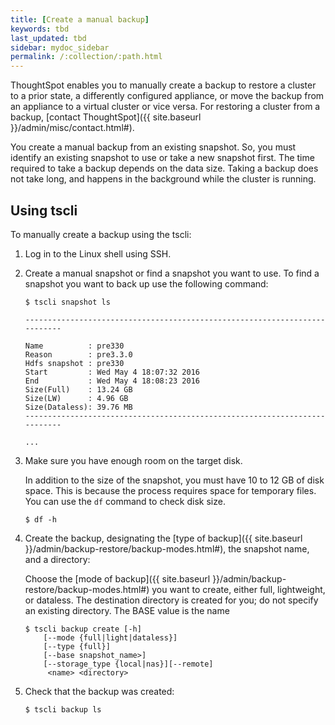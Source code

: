 ```yaml
---
title: [Create a manual backup]
keywords: tbd
last_updated: tbd
sidebar: mydoc_sidebar
permalink: /:collection/:path.html
---
```

ThoughtSpot enables you to manually create a backup to restore a cluster to a prior state, a differently configured appliance, or move the backup from an appliance to a virtual cluster or vice versa. For restoring a cluster from a backup, [contact ThoughtSpot]({{ site.baseurl }}/admin/misc/contact.html#).

You create a manual backup from an existing snapshot. So, you must identify an existing snapshot to use or take a new snapshot first. The time required to take a backup depends on the data size. Taking a backup does not take long, and happens in the background while the cluster is running.

<!--
## Using Management Console

{% include note.html content="The Management Console is now available in beta for customers with ThoughtSpot 5.3 or later. Please contact ThoughtSpot Support, if you want to try it." %}

To manually create a backup using the admin UI:
1. Log into ThoughtSpot from a browser.
2. Click the **Admin** menu on the top navigation bar.

   ![]({{ site.baseurl }}/images/admin.png)

   This opens the ThoughtSpot Management Console.
3. Click **Settings** menu on the top navigation bar.

   ![]({{ site.baseurl }}/images/settings.png)

4. In the Settings panel, click **Backup** and then  **Configure** option.

   ![]({{ site.baseurl }}/images/backup.png)  


5. Enter the backup configuration details:

   ![]({{ site.baseurl }}/images/backup-create.png)

   <table>
   <colgroup>
   <col width="20%" />
   <col width="80%" />
   </colgroup>
   <tr>
   <th>Field</th>
   <th>Description</th>
   </tr>
   <tr>
   <th>Location</th>
   <td>Specify the backup location.</td>
   </tr>
   <tr>
   <th>Mode</th>
   <td>Select the backup mode. Allowed type are <code>full</code>, <code>light weight</code> or <code>dataless</code>.</td>
   </tr>
   <tr>
   <th>NAS Path</th>
   <td>If you choose NAS, select the NAS path or configure a new NAS mount.</td>
   </tr>
   <tr>
   <th>Directory Name</th>
   <td>Specify the location on the disk to place the backup.</td>
   </tr>
   <tr>
   <th>Choose Snapshot</th>
   <td>Select an existing snapshot. If unavailable, create a manual snapshot for the backup.</td>
   </tr>
   </table>

6. Click **Save** to configure the backup.

You can see the newly created backup file in the backup dashboard.
-->
## Using tscli
To manually create a backup using the tscli:
1. Log in to the Linux shell using SSH.
2. Create a manual snapshot or find a snapshot you want to use.
   To find a snapshot you want to back up use the following command:

    ```
    $ tscli snapshot ls

    ---------------------------------------------------------------------------

    Name          : pre330
    Reason        : pre3.3.0
    Hdfs snapshot : pre330
    Start         : Wed May 4 18:07:32 2016
    End           : Wed May 4 18:08:23 2016
    Size(Full)    : 13.24 GB
    Size(LW)      : 4.96 GB
    Size(Dataless): 39.76 MB
    ---------------------------------------------------------------------------

    ...
    ```

3. Make sure you have enough room on the target disk.

    In addition to the size of the snapshot, you must have 10 to 12 GB of disk space. This is because the process requires space for temporary files. You can use the `df` command to check disk size.

    ```
    $ df -h
    ```

4. Create the backup, designating the [type of backup]({{ site.baseurl }}/admin/backup-restore/backup-modes.html#), the snapshot name, and a directory:

    Choose the [mode of backup]({{ site.baseurl }}/admin/backup-restore/backup-modes.html#) you want to create, either full, lightweight, or dataless. The destination directory is created for you; do not specify an existing directory. The BASE value is the name

    ```
    $ tscli backup create [-h]
        [--mode {full|light|dataless}]
        [--type {full}]
        [--base snapshot_name>]
        [--storage_type {local|nas}][--remote]
         <name> <directory>
    ```

5. Check that the backup was created:

    ```
    $ tscli backup ls
    ```

